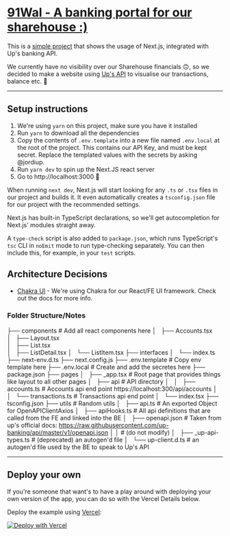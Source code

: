 # [91Wal - A banking portal for our sharehouse :)](https://91wal.now.sh/)

This is a [simple project](https://91wal.now.sh/) that shows the usage of Next.js, integrated with Up's banking API.

We currently have no visibility over our Sharehouse financials 🙃, so we decided to make a website using [Up's API](https://developer.up.com.au/) to visualise our transactions, balance etc. 🤠

---

## Setup instructions

1. We're using `yarn` on this project, make sure you have it installed
2. Run `yarn` to download all the dependencies
3. Copy the contents of `.env.template` into a new file named `.env.local` at the root of the project. This contains our API Key, and must be kept secret. Replace the templated values with the secrets by asking @jordiup.
4. Run `yarn dev` to spin up the Next.JS react server
5. Go to http://localhost:3000 🤠

When running `next dev`, Next.js will start looking for any `.ts` or `.tsx` files in our project and builds it. It even automatically creates a `tsconfig.json` file for our project with the recommended settings.

Next.js has built-in TypeScript declarations, so we'll get autocompletion for Next.js' modules straight away.

A `type-check` script is also added to `package.json`, which runs TypeScript's `tsc` CLI in `noEmit` mode to run type-checking separately. You can then include this, for example, in your `test` scripts.

## Architecture Decisions

- [Chakra UI](https://chakra-ui.com/) - We're using Chakra for our React/FE UI framework. Check out the docs for more info.

### Folder Structure/Notes

├── components # Add all react components here
│   ├── Accounts.tsx  
│   ├── Layout.tsx  
│   ├── List.tsx  
│   ├── ListDetail.tsx
│   └── ListItem.tsx
├── interfaces
│   └── index.ts
├── next-env.d.ts
├── next.config.js
├── .env.template # Copy env template here
├── .env.local # Create and add the secretes here
├── package.json
├── pages
│   ├── \_app.tsx # Root page that provides things like layout to all other pages
│   ├── api # API directory
│   │   ├── accounts.ts # Accounts api end point https://localhost:300/api/accounts
│   │   └── transactions.ts # Transactions api end point
│   └── index.tsx
├── tsconfig.json
├── utils # Random utils
│   ├── api.ts # An exported Object for OpenAPIClientAxios
│   ├── apiHooks.ts # All api definitions that are called from the FE and linked into the BE
│   ├── openapi.json # Taken from up's official docs: https://raw.githubusercontent.com/up-banking/api/master/v1/openapi.json
│ │ # (do not modify)
│   ├── \_up-api-types.ts # (deprecated) an autogen'd file
│   └── up-client.d.ts # an autogen'd file used by the BE to speak to Up's API

---

## Deploy your own

If you're someone that want's to have a play around with deploying your own version of the app, you can do so with the Vercel Details below.

Deploy the example using [Vercel](https://vercel.com/new/git/external?repository-url=https://github.com/jordiup/91wal):

[![Deploy with Vercel](https://vercel.com/button)](https://vercel.com/new/git/external?repository-url=https://github.com/vercel/next.js/tree/canary/examples/with-typescript&project-name=with-typescript&repository-name=with-typescript)

